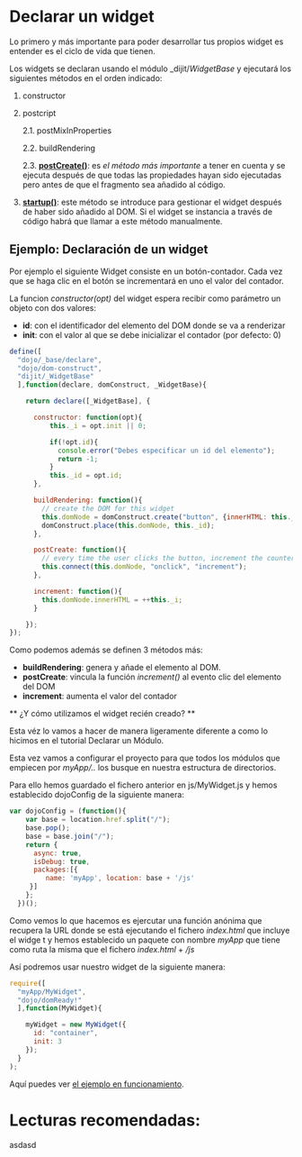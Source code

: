 # Declarar un widget

Lo primero y más importante para poder desarrollar
tus propios widget es entender es el ciclo de vida que tienen.

Los widgets se declaran usando el módulo _dijit/_WidgetBase_
y ejecutará los siguientes métodos en el orden indicado:

1. constructor

2. postcript<br>

    2.1. postMixInProperties<br>

    2.2. buildRendering

    2.3. [**postCreate()**](http://dojotoolkit.org/documentation/tutorials/1.10/understanding_widgetbase/#postCreate): es
    _el método más importante_ a tener en cuenta
    y se ejecuta después de que todas las propiedades hayan sido ejecutadas
    pero antes de que el fragmento sea añadido al código.

3. [**startup()**](http://dojotoolkit.org/documentation/tutorials/1.10/understanding_widgetbase/#startup):
      este método se introduce para gestionar el widget después de haber sido
      añadido al DOM. Si el widget se instancia a través de código habrá que llamar
      a este método manualmente.

## Ejemplo: Declaración de un widget
Por ejemplo el siguiente Widget consiste en un botón-contador. Cada vez que se
haga clic en el botón se incrementará en uno el valor del contador.

La funcion _constructor(opt)_ del widget espera recibir como parámetro un objeto con
dos valores:
* **id**: con el identificador del elemento del DOM donde se va a renderizar
* **init**: con el valor al que se debe inicializar el contador (por defecto: 0)

```javascript
define([
  "dojo/_base/declare",
  "dojo/dom-construct",
  "dijit/_WidgetBase"
  ],function(declare, domConstruct, _WidgetBase){

    return declare([_WidgetBase], {

      constructor: function(opt){
          this._i = opt.init || 0;

          if(!opt.id){
            console.error("Debes especificar un id del elemento");
            return -1;
          }
          this._id = opt.id;
      },

      buildRendering: function(){
        // create the DOM for this widget
        this.domNode = domConstruct.create("button", {innerHTML: this._i});
        domConstruct.place(this.domNode, this._id);
      },

      postCreate: function(){
        // every time the user clicks the button, increment the counter
        this.connect(this.domNode, "onclick", "increment");
      },

      increment: function(){
        this.domNode.innerHTML = ++this._i;
      }

    });
});
```

Como podemos además se definen 3 métodos más:
* **buildRendering**: genera y añade el elemento al DOM.
* **postCreate**: vincula la función _increment()_ al evento clic del elemento del DOM
* **increment**: aumenta el valor del contador

** ¿Y cómo utilizamos el widget recién creado? **

Esta véz lo vamos a hacer de manera ligeramente diferente a como lo hicimos en
el tutorial Declarar un Módulo.

Esta vez vamos a configurar el proyecto para que todos los módulos que empiecen
por _myApp/.._ los busque en nuestra estructura de directorios.

Para ello hemos guardado el fichero anterior en js/MyWidget.js y hemos
establecido dojoConfig de la siguiente manera:

```javascript
var dojoConfig = (function(){
    var base = location.href.split("/");
    base.pop();
    base = base.join("/");
    return {
      async: true,
      isDebug: true,
      packages:[{
         name: 'myApp', location: base + '/js'
     }]
    };
  })();
```

Como vemos lo que hacemos es ejercutar una función anónima que recupera la
URL donde se está ejecutando el fichero _index.html_ que incluye el widge
t y hemos establecido un paquete con nombre _myApp_ que tiene como ruta la
misma que el fichero _index.html_ + _/js_

Así podremos usar nuestro widget de la siguiente manera:

```javascript
require([
  "myApp/MyWidget",
  "dojo/domReady!"
  ],function(MyWidget){

    myWidget = new MyWidget({
      id: "container",
      init: 3
    });
  }
);
```

Aquí puedes ver [el ejemplo en funcionamiento](http://esri-es.github.io/iniciacion-a-dojo/tutoriales/declarar-un-widget/index.html).

# Lecturas recomendadas:
asdasd
